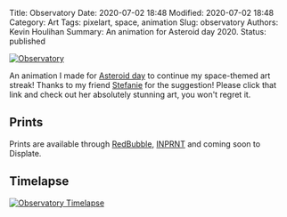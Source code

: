 Title: Observatory
Date: 2020-07-02 18:48
Modified: 2020-07-02 18:48
Category: Art
Tags: pixelart, space, animation
Slug: observatory
Authors: Kevin Houlihan
Summary: An animation for Asteroid day 2020.
Status: published

[![Observatory]({static}/images/observatory/ObservatoryComplete_x5_Optimised.gif "Observatory")](https://www.redbubble.com/shop/ap/51580357)

An animation I made for [Asteroid day](https://en.wikipedia.org/wiki/Asteroid_Day) to continue my space-themed art streak! Thanks to my friend [Stefanie](https://moer.tel/) for the suggestion! Please click that link and check out her absolutely stunning art, you won't regret it.

## Prints

Prints are available through [RedBubble](https://www.redbubble.com/shop/ap/51580357), [INPRNT](https://www.inprnt.com/gallery/hyperlinkyourheart/pixel-art-observatory/) and coming soon to Displate.

## Timelapse

[![Observatory Timelapse](https://img.youtube.com/vi/Obh2zpAVn6k/0.jpg "Pixel Art Timelapse - Observatory")](https://youtu.be/Obh2zpAVn6k)
